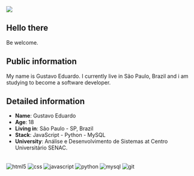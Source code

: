  </div>
  </a>
    <a target='_blank' href="https://www.linkedin.com/in/gustavo-eduardo09/">
        <img src="https://img.shields.io/badge/LinkedIn-0077B5?style=for-the-badge&logo=linkedin&logoColor=white">
   </a>
        
    
</div>

## Hello there

Be welcome.

## Public information

My name is Gustavo Eduardo. I currently live in São Paulo, Brazil and i am studying to become a software developer. 

## Detailed information

* **Name**: Gustavo Eduardo
* **Age**: 18
* **Living in**: São Paulo - SP, Brazil
* **Stack**: JavaScript - Python - MySQL 
* **University**: Análise e Desenvolvimento de Sistemas at Centro Universitário SENAC.

</div>

<div style="display: inline_block"><br> 
  <img align="center" alt="html5" src="https://img.shields.io/badge/HTML5-E34F26?style=for-the-badge&logo=html5&logoColor=white">
  <img align="center" alt="css" src="	https://img.shields.io/badge/CSS3-1572B6?style=for-the-badge&logo=css3&logoColor=white">
  <img align="center" alt="javascript" src=https://img.shields.io/badge/JavaScript-323330?style=for-the-badge&logo=javascript&logoColor=F7DF1E>
  <img align="center" alt="python" src="https://img.shields.io/badge/Python-14354C?style=for-the-badge&logo=python&logoColor=white">
  <img align="center" alt="mysql" src="https://img.shields.io/badge/MySQL-00000F?style=for-the-badge&logo=mysql&logoColor=white">
  <img align="center" alt="git" src="https://img.shields.io/badge/GIT-E44C30?style=for-the-badge&logo=git&logoColor=white">
  
  
  
 
 </div>
